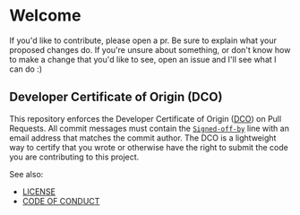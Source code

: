 # Welcome

If you'd like to contribute, please open a pr. Be sure to explain what your
proposed changes do. If you're unsure about something, or don't know how to make
a change that you'd like to see, open an issue and I'll see what I can do :)

## Developer Certificate of Origin (DCO)

This repository enforces the Developer Certificate of Origin ([DCO]) on Pull
Requests. All commit messages must contain the [`Signed-off-by`] line with an
email address that matches the commit author. The DCO is a lightweight way to
certify that you wrote or otherwise have the right to submit the code you are
contributing to this project.

See also:
* [LICENSE]
* [CODE OF CONDUCT]

[LICENSE]: https://github.com/norwd/pword/blob/main/LICENSE
[CODE OF CONDUCT]: https://github.com/norwd/pword/blob/main/.github/CODE_OF_CONDUCT.md
[DCO]: https://developercertificate.org
[`Signed-off-by`]: https://docs.github.com/en/organizations/managing-organization-settings/managing-the-commit-signoff-policy-for-your-organization
